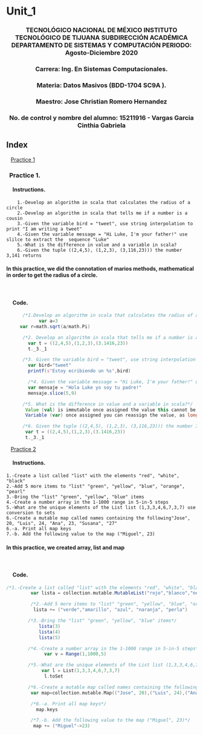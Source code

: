 # Unit_1

### <p align="center" > TECNOLÓGICO NACIONAL DE MÉXICO INSTITUTO TECNOLÓGICO DE TIJUANA SUBDIRECCIÓN ACADÉMICA DEPARTAMENTO DE SISTEMAS Y COMPUTACIÓN PERIODO: Agosto-Diciembre  2020</p>

###  <p align="center">  Carrera: Ing. En Sistemas Computacionales. 
### <p align="center"> Materia: 	Datos Masivos (BDD-1704 SC9A	).</p>

### <p align="center">  Maestro: Jose Christian Romero Hernandez	</p>
### <p align="center">  No. de control y nombre del alumno: 15211916 - Vargas Garcia Cinthia Gabriela</p>

## Index
&nbsp;&nbsp;&nbsp;[Practice 1](#practice-1)  




### &nbsp;&nbsp;Practice 1.

#### &nbsp;&nbsp;&nbsp;&nbsp; Instructions.
   
        1.-Develop an algorithm in scala that calculates the radius of a circle
        2.-Develop an algorithm in scala that tells me if a number is a cousin
        3.-Given the variable bird = "tweet", use string interpolation to print "I am writing a tweet"
        4.-Given the variable message = "Hi Luke, I'm your father!" use slilce to extract the  sequence "Luke"
        5.-What is the difference in value and a variable in scala?
        6.-Given the tuple ((2,4,5), (1,2,3), (3,116,23))) the number 3,141 returns
        
        
#### In this practice, we did  the connotation of marios methods, mathematical in order to get the radius of a circle.
     
</br>

#### &nbsp;&nbsp;&nbsp;&nbsp; Code.

```scala   
      /*1.Develop an algorithm in scala that calculates the radius of a circle*/
            var a=3
     var r=math.sqrt(a/math.Pi)        
```        
```scala     
      /*2. Develop an algorithm in scala that tells me if a number is a cousin*/
        var t = ((2,4,5),(1,2,3),(3.1416,23))
        t._3._1
``` 

```scala  
      /*3. Given the variable bird = "tweet", use string interpolation to print "I am writing a tweet"n*/
        var bird="tweet"
        printf(s"Estoy ecribiendo un %s",bird)
``` 

```scala   
        /*4. Given the variable message = "Hi Luke, I'm your father!" use slilce to extract the  sequence "Luke"*/
        var mensaje = "Hola Luke yo soy tu padre!"
        mensaje.slice(5,9)
``` 

```scala  
      /*5. What is the difference in value and a variable in scala?*/
       Value (val) is immutable once assigned the value this cannot be changed
       Variable (var) once assigned you can reassign the value, as long as the new value sea of the same type
``` 

```scala  
      /*6. Given the tuple ((2,4,5), (1,2,3), (3,116,23))) the number 3,141 returns*/
       var t = ((2,4,5),(1,2,3),(3.1416,23))
       t._3._1
``` 
&nbsp;&nbsp;&nbsp;[Practice 2](#practice-2)  

#### &nbsp;&nbsp;&nbsp;&nbsp; Instructions.

    1.-Create a list called "list" with the elements "red", "white", "black"
    2.-Add 5 more items to "list" "green", "yellow", "blue", "orange", "pearl"
    3.-Bring the "list" "green", "yellow", "blue" items
    4.-Create a number array in the 1-1000 range in 5-in-5 steps
    5.-What are the unique elements of the List list (1,3,3,4,6,7,3,7) use conversion to sets
    6.-Create a mutable map called names containing the following"Jose", 20, "Luis", 24, "Ana", 23, "Susana", "27"
    6.-a. Print all map keys
    7.-b. Add the following value to the map ("Miguel", 23)



#### In this practice, we created array, list and map
     
</br>

#### &nbsp;&nbsp;&nbsp;&nbsp; Code.

```scala  
/*1.-Create a list called "list" with the elements "red", "white", "black"*/
         var lista = collection.mutable.MutableList("rojo","blanco","negro") 

``` 
```scala
         /*2.-Add 5 more items to "list" "green", "yellow", "blue", "orange", "pearl"*/
          lista += ("verde","amarillo", "azul", "naranja", "perla")

``` 

 ```scala
         /*3.-Bring the "list" "green", "yellow", "blue" items*/
             lista(3)
             lista(4)
             lista(5)
``` 

            
 ```scala
         /*4.-Create a number array in the 1-1000 range in 5-in-5 steps*/
               var v = Range(1,1000,5)
```                

 ```scala
         /*5.-What are the unique elements of the List list (1,3,3,4,6,7,3,7) use conversion to sets*/
              var l = List(1,3,3,4,6,7,3,7)
               l.toSet
```                

 ```scala
         /*6.-Create a mutable map called names containing the following"Jose", 20, "Luis", 24, "Ana", 23, "Susana", "27*/
          var map=collection.mutable.Map(("Jose", 20),("Luis", 24),("Ana", 23),("Susana", "27"))
```           

```scala
         /*6.-a. Print all map keys*/
           map.keys
```            

```scala
         /*7.-b. Add the following value to the map ("Miguel", 23)*/
          map += ("Miguel"->23)
```           
